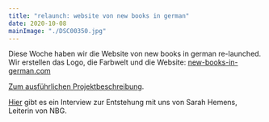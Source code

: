 ```yaml
---
title: "relaunch: website von new books in german"
date: 2020-10-08
mainImage: "./DSC00350.jpg"
---
```


Diese Woche haben wir die Website von new books in german re-launched. Wir erstellen das Logo, die Farbwelt und die Website: [new-books-in-german.com](https://www.new-books-in-german.com)

[Zum ausführlichen Projektbeschreibung](/projekte/newbooksingerman/).

[Hier](https://www.new-books-in-german.com/unpacking-our-new-home-the-story-of-our-logo-and-website/) gibt es ein Interview zur Entstehung mit uns von Sarah Hemens, Leiterin von NBG.
